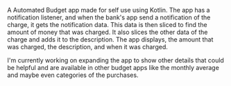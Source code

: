 A Automated Budget app made for self use using Kotlin. The app has a notification listener, and when the bank's app send a notification of the charge, it gets the notification data. This data is then sliced to find the amount of money that was charged. It also slices the other data of the charge and adds it to the description. The app displays, the amount that was charged, the description, and when it was charged.

I'm currently working on expanding the app to show other details that could be helpful and are available in other budget apps like the monthly average and maybe even categories of the purchases.
